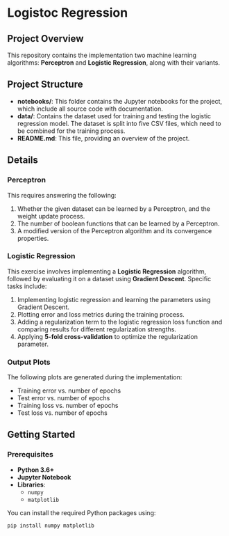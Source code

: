 # Logistoc Regression

## Project Overview

This repository contains the implementation two machine learning algorithms: **Perceptron** and **Logistic Regression**, along with their variants.

## Project Structure

- **notebooks/**: This folder contains the Jupyter notebooks for the project, which include all source code with documentation.
- **data/**: Contains the dataset used for training and testing the logistic regression model. The dataset is split into five CSV files, which need to be combined for the training process.
- **README.md**: This file, providing an overview of the project.

##  Details

###  Perceptron
This requires answering the following:
1. Whether the given dataset can be learned by a Perceptron, and the weight update process.
2. The number of boolean functions that can be learned by a Perceptron.
3. A modified version of the Perceptron algorithm and its convergence properties.

### Logistic Regression
This exercise involves implementing a **Logistic Regression** algorithm, followed by evaluating it on a dataset using **Gradient Descent**. Specific tasks include:
1. Implementing logistic regression and learning the parameters using Gradient Descent.
2. Plotting error and loss metrics during the training process.
3. Adding a regularization term to the logistic regression loss function and comparing results for different regularization strengths.
4. Applying **5-fold cross-validation** to optimize the regularization parameter.

### Output Plots
The following plots are generated during the implementation:
- Training error vs. number of epochs
- Test error vs. number of epochs
- Training loss vs. number of epochs
- Test loss vs. number of epochs

## Getting Started

### Prerequisites
- **Python 3.6+**
- **Jupyter Notebook**
- **Libraries**:
  - `numpy`
  - `matplotlib`

You can install the required Python packages using:
```bash
pip install numpy matplotlib
```
